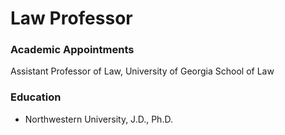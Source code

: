 # Law Professor

### Academic Appointments
Assistant Professor of Law, University of Georgia School of Law

### Education
- Northwestern University, J.D., Ph.D.
